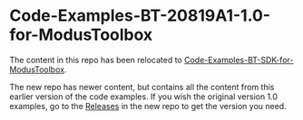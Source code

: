 # Code-Examples-BT-20819A1-1.0-for-ModusToolbox

The content in this repo has been relocated to [Code-Examples-BT-SDK-for-ModusToolbox](https://github.com/cypresssemiconductorco/Code-Examples-BT-SDK-for-ModusToolbox).

The new repo has newer content, but contains all the content from this earlier version of the code examples. If you wish the original version 1.0 examples, go to the [Releases](https://github.com/cypresssemiconductorco/Code-Examples-BT-SDK-for-ModusToolbox/releases) in the new repo to get the version you need.
